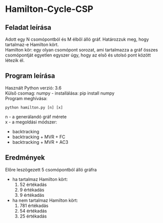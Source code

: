 # Hamilton-Cycle-CSP

## Feladat leírása

Adott egy N csomópontból és M élből álló gráf. Határozzuk meg, hogy tartalmaz-e Hamilton kört.<br/>
Hamilton kör: egy olyan csomópont sorozat, ami tartalmazza a gráf összes csomópontját egyetlen egyszer úgy, hogy az első és utolsó pont között létezik él.

## Program leírása

Használt Python verzió: 3.6<br/>
Külső csomag: numpy - installálása: pip install numpy<br/>
Program meghívása:
```
python hamilton.py [n] [x]
```
n - a generálandó gráf mérete<br/>
x - a megoldási módszer:
- backtracking
- backtracking + MVR + FC
- backtracking + MVR + AC3
                         
## Eredmények

Előre leszögezett 5 csomópontból álló gráfra<br/>
  - ha tartalmaz Hamilton kört: 
    1. 52 értékadás
    2. 9 értékadás
    3. 9 értékadás
  - ha nem tartalmaz Hamilton kört:
    1. 781 értékadás
    2. 54 értékadás
    3. 25 értékadás

